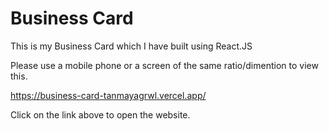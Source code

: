 # Business Card

This is my Business Card which I have built using React.JS

Please use a mobile phone or a screen of the same ratio/dimention to view this.

https://business-card-tanmayagrwl.vercel.app/

Click on the link above to open the website.

